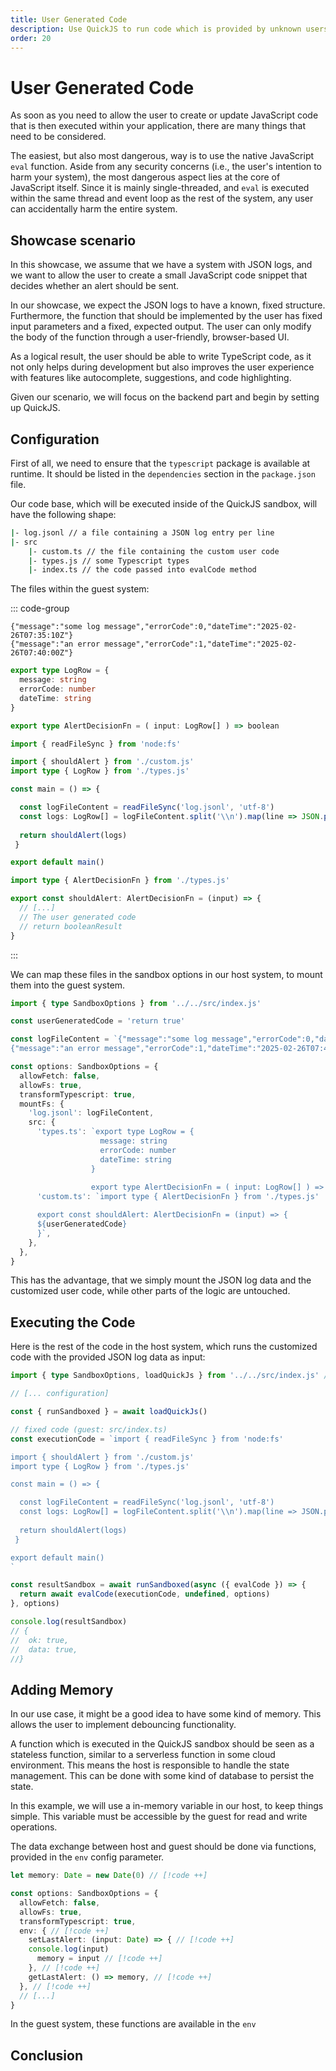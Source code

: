 ```yaml
---
title: User Generated Code
description: Use QuickJS to run code which is provided by unknown users
order: 20
---
```


# User Generated Code

As soon as you need to allow the user to create or update JavaScript code that is then executed within your application, there are many things that need to be considered.

The easiest, but also most dangerous, way is to use the native JavaScript `eval` function. Aside from any security concerns (i.e., the user's intention to harm your system), the most dangerous aspect lies at the core of JavaScript itself. Since it is mainly single-threaded, and `eval` is executed within the same thread and event loop as the rest of the system, any user can accidentally harm the entire system.

## Showcase scenario

In this showcase, we assume that we have a system with JSON logs, and we want to allow the user to create a small JavaScript code snippet that decides whether an alert should be sent.

In our showcase, we expect the JSON logs to have a known, fixed structure. Furthermore, the function that should be implemented by the user has fixed input parameters and a fixed, expected output. The user can only modify the body of the function through a user-friendly, browser-based UI.

As a logical result, the user should be able to write TypeScript code, as it not only helps during development but also improves the user experience with features like autocomplete, suggestions, and code highlighting.

Given our scenario, we will focus on the backend part and begin by setting up QuickJS.

## Configuration

First of all, we need to ensure that the `typescript` package is available at runtime. It should be listed in the `dependencies` section in the `package.json` file.

Our code base, which will be executed inside of the QuickJS sandbox, will have the following shape:

```bash
|- log.jsonl // a file containing a JSON log entry per line
|- src
    |- custom.ts // the file containing the custom user code
    |- types.js // some Typescript types
    |- index.ts // the code passed into evalCode method
```

The files within the guest system:

::: code-group

```jsonl [log.jsonl]
{"message":"some log message","errorCode":0,"dateTime":"2025-02-26T07:35:10Z"}
{"message":"an error message","errorCode":1,"dateTime":"2025-02-26T07:40:00Z"}
```

```ts [src/types.ts]
export type LogRow = {
  message: string
  errorCode: number
  dateTime: string
}

export type AlertDecisionFn = ( input: LogRow[] ) => boolean
```

```ts [src/index.ts]
import { readFileSync } from 'node:fs'

import { shouldAlert } from './custom.js'
import type { LogRow } from './types.js'

const main = () => {

  const logFileContent = readFileSync('log.jsonl', 'utf-8')
  const logs: LogRow[] = logFileContent.split('\\n').map(line => JSON.parse(line))
  
  return shouldAlert(logs)
 }

export default main()
```

```ts [src/custom.ts]
import type { AlertDecisionFn } from './types.js'

export const shouldAlert: AlertDecisionFn = (input) => {
  // [...]
  // The user generated code
  // return booleanResult
}
```

:::

We can map these files in the sandbox options in our host system, to mount them into the guest system.

```ts
import { type SandboxOptions } from '../../src/index.js'

const userGeneratedCode = 'return true'

const logFileContent = `{"message":"some log message","errorCode":0,"dateTime":"2025-02-26T07:35:10Z"}
{"message":"an error message","errorCode":1,"dateTime":"2025-02-26T07:40:00Z"}`

const options: SandboxOptions = {
  allowFetch: false,
  allowFs: true,
  transformTypescript: true,
  mountFs: {
    'log.jsonl': logFileContent,
    src: {
      'types.ts': `export type LogRow = {
                    message: string
                    errorCode: number
                    dateTime: string
                  }
                  
                  export type AlertDecisionFn = ( input: LogRow[] ) => boolean`,
      'custom.ts': `import type { AlertDecisionFn } from './types.js'

      export const shouldAlert: AlertDecisionFn = (input) => {
      ${userGeneratedCode}
      }`,
    },
  },
}

```

This has the advantage, that we simply mount the JSON log data and the customized user code, while other parts of the logic are untouched.

## Executing the Code

Here is the rest of the code in the host system, which runs the customized code with the provided JSON log data as input:

```ts
import { type SandboxOptions, loadQuickJs } from '../../src/index.js' // [!code ++]

// [... configuration]

const { runSandboxed } = await loadQuickJs()

// fixed code (guest: src/index.ts)
const executionCode = `import { readFileSync } from 'node:fs'

import { shouldAlert } from './custom.js'
import type { LogRow } from './types.js'

const main = () => {

  const logFileContent = readFileSync('log.jsonl', 'utf-8')
  const logs: LogRow[] = logFileContent.split('\\n').map(line => JSON.parse(line))
  
  return shouldAlert(logs)
 }

export default main()
`

const resultSandbox = await runSandboxed(async ({ evalCode }) => {
  return await evalCode(executionCode, undefined, options)
}, options)

console.log(resultSandbox)
// {
//  ok: true,
//  data: true,
//}
```

## Adding Memory

In our use case, it might be a good idea to have some kind of memory. This allows the user to implement debouncing functionality.

A function which is executed in the QuickJS sandbox should be seen as a stateless function, similar to a serverless function in some cloud environment.
This means the host is responsible to handle the state management. This can be done with some kind of database to persist the state.

In this example, we will use a in-memory variable in our host, to keep things simple. This variable must be accessible by the guest for read and write operations.

The data exchange between host and guest should be done via functions, provided in the `env` config parameter.

```ts
let memory: Date = new Date(0) // [!code ++]

const options: SandboxOptions = {
  allowFetch: false,
  allowFs: true,
  transformTypescript: true,
  env: { // [!code ++]
    setLastAlert: (input: Date) => { // [!code ++]
    console.log(input)
      memory = input // [!code ++]
    }, // [!code ++]
    getLastAlert: () => memory, // [!code ++]
  }, // [!code ++]
  // [...]
}
```

In the guest system, these functions are available in the `env`

## Conclusion
